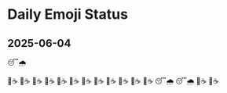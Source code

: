# Daily Emoji Status

## 2025-06-04
😴🌧️

🙂☕️
🙂☕️
🙂☕️
🙂☕️
🙂☕️
🙂☕️
🙂☕️
🙂☕️
🙂☕️
🙂☕️
🙂☕️
🙂☕️
😴🌧️
😴🌧️
🙂☕️
🙂☕️
